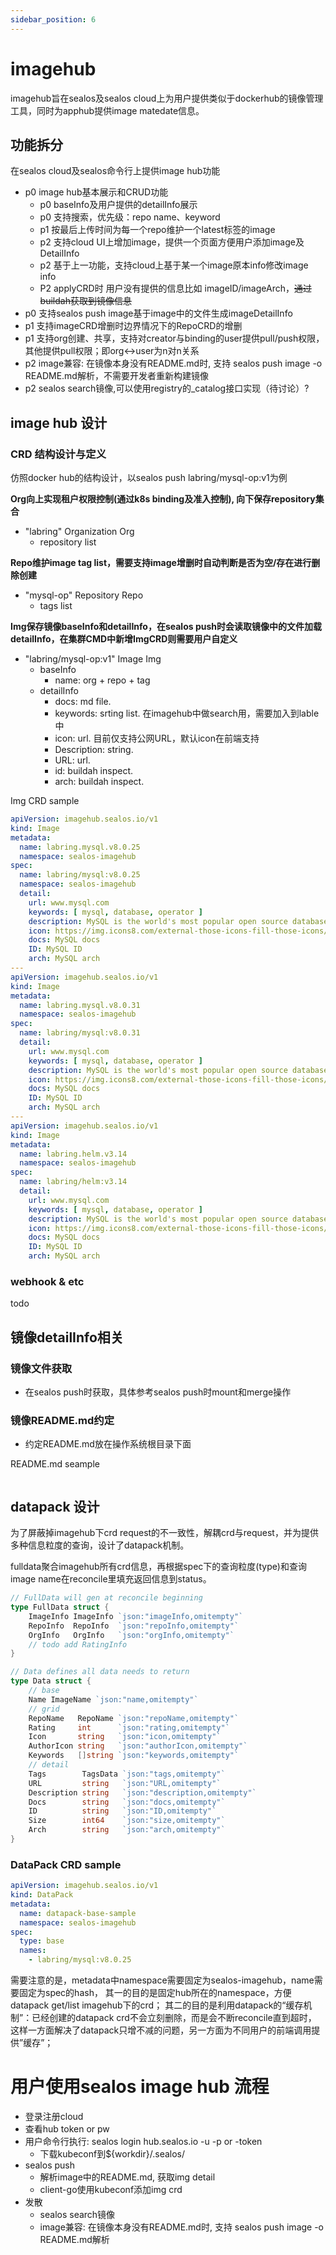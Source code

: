 ```yaml
---
sidebar_position: 6
---
```


# imagehub
imagehub旨在sealos及sealos cloud上为用户提供类似于dockerhub的镜像管理工具，同时为apphub提供image matedate信息。

## 功能拆分
在sealos cloud及sealos命令行上提供image hub功能
* p0 image hub基本展示和CRUD功能
  * p0 baseInfo及用户提供的detailInfo展示
  * p0 支持搜索，优先级：repo name、keyword
  * p1 按最后上传时间为每一个repo维护一个latest标签的image
  * p2 支持cloud UI上增加image，提供一个页面方便用户添加image及DetailInfo
  * p2 基于上一功能，支持cloud上基于某一个image原本info修改image info
  * P2 applyCRD时 用户没有提供的信息比如 imageID/imageArch，~~通过buildah获取到镜像信息~~
* p0 支持sealos push image基于image中的文件生成imageDetailInfo
* p1 支持imageCRD增删时边界情况下的RepoCRD的增删
* p1 支持org创建、共享，支持对creator与binding的user提供pull/push权限，其他提供pull权限；即org<->user为n对n关系
* p2 image兼容: 在镜像本身没有README.md时, 支持 sealos push image -o README.md解析，不需要开发者重新构建镜像
* p2 sealos search镜像,可以使用registry的_catalog接口实现（待讨论）?

## image hub 设计
### CRD 结构设计与定义
仿照docker hub的结构设计，以sealos push labring/mysql-op:v1为例

**Org向上实现租户权限控制(通过k8s binding及准入控制), 向下保存repository集合**
- "labring" Organization Org
  - repository list


**Repo维护image tag list，需要支持image增删时自动判断是否为空/存在进行删除创建**

- "mysql-op" Repository Repo
  - tags list

**Img保存镜像baseInfo和detailInfo，在sealos push时会读取镜像中的文件加载detailInfo，在集群CMD中新增ImgCRD则需要用户自定义**
- "labring/mysql-op:v1" Image Img
  - baseInfo
    - name: org + repo + tag
  - detailInfo
    * docs: md file.
    * keywords: srting list. 在imagehub中做search用，需要加入到lable中
    * icon: url. 目前仅支持公网URL，默认icon在前端支持
    * Description: string.
    * URL: url.
    * id: buildah inspect.
    * arch: buildah inspect.

Img CRD sample
```yaml
apiVersion: imagehub.sealos.io/v1
kind: Image
metadata:
  name: labring.mysql.v8.0.25
  namespace: sealos-imagehub
spec:
  name: labring/mysql:v8.0.25
  namespace: sealos-imagehub
  detail:
    url: www.mysql.com
    keywords: [ mysql, database, operator ]
    description: MySQL is the world's most popular open source database. Whether you are a fast growing web property, technology ISV or large enterprise, MySQL can cost-effectively help you deliver high performance, scalable database applications.
    icon: https://img.icons8.com/external-those-icons-fill-those-icons/96/000000/external-MySQL-programming-and-development-those-icons-fill-those-icons.png
    docs: MySQL docs
    ID: MySQL ID
    arch: MySQL arch
---
apiVersion: imagehub.sealos.io/v1
kind: Image
metadata:
  name: labring.mysql.v8.0.31
  namespace: sealos-imagehub
spec:
  name: labring/mysql:v8.0.31
  detail:
    url: www.mysql.com
    keywords: [ mysql, database, operator ]
    description: MySQL is the world's most popular open source database. Whether you are a fast growing web property, technology ISV or large enterprise, MySQL can cost-effectively help you deliver high performance, scalable database applications.
    icon: https://img.icons8.com/external-those-icons-fill-those-icons/96/000000/external-MySQL-programming-and-development-those-icons-fill-those-icons.png
    docs: MySQL docs
    ID: MySQL ID
    arch: MySQL arch
---
apiVersion: imagehub.sealos.io/v1
kind: Image
metadata:
  name: labring.helm.v3.14
  namespace: sealos-imagehub
spec:
  name: labring/helm:v3.14
  detail:
    url: www.mysql.com
    keywords: [ mysql, database, operator ]
    description: MySQL is the world's most popular open source database. Whether you are a fast growing web property, technology ISV or large enterprise, MySQL can cost-effectively help you deliver high performance, scalable database applications.
    icon: https://img.icons8.com/external-those-icons-fill-those-icons/96/000000/external-MySQL-programming-and-development-those-icons-fill-those-icons.png
    docs: MySQL docs
    ID: MySQL ID
    arch: MySQL arch
```

### webhook & etc
todo

## 镜像detailInfo相关

### 镜像文件获取
- 在sealos push时获取，具体参考sealos push时mount和merge操作

### 镜像README.md约定
- 约定README.md放在操作系统根目录下面

README.md seample
```yaml
```

## datapack 设计
为了屏蔽掉imagehub下crd request的不一致性，解耦crd与request，并为提供多种信息粒度的查询，设计了datapack机制。

fulldata聚合imagehub所有crd信息，再根据spec下的查询粒度(type)和查询image name在reconcile里填充返回信息到status。
```go
// FullData will gen at reconcile beginning
type FullData struct {
	ImageInfo ImageInfo `json:"imageInfo,omitempty"`
	RepoInfo  RepoInfo  `json:"repoInfo,omitempty"`
	OrgInfo   OrgInfo   `json:"orgInfo,omitempty"`
	// todo add RatingInfo
}
```

```go
// Data defines all data needs to return
type Data struct {
	// base
	Name ImageName `json:"name,omitempty"`
	// grid
	RepoName   RepoName `json:"repoName,omitempty"`
	Rating     int      `json:"rating,omitempty"`
	Icon       string   `json:"icon,omitempty"`
	AuthorIcon string   `json:"authorIcon,omitempty"`
	Keywords   []string `json:"keywords,omitempty"`
	// detail
	Tags        TagsData `json:"tags,omitempty"`
	URL         string   `json:"URL,omitempty"`
	Description string   `json:"description,omitempty"`
	Docs        string   `json:"docs,omitempty"`
	ID          string   `json:"ID,omitempty"`
	Size        int64    `json:"size,omitempty"`
	Arch        string   `json:"arch,omitempty"`
}
```

### DataPack CRD sample
```yaml
apiVersion: imagehub.sealos.io/v1
kind: DataPack
metadata:
  name: datapack-base-sample
  namespace: sealos-imagehub
spec:
  type: base
  names:
    - labring/mysql:v8.0.25
```
需要注意的是，metadata中namespace需要固定为sealos-imagehub，name需要固定为spec的hash，
其一的目的是固定hub所在的namespace，方便datapack get/list imagehub下的crd；
其二的目的是利用datapack的“缓存机制”：已经创建的datapack crd不会立刻删除，而是会不断reconcile直到超时，
  这样一方面解决了datapack只增不减的问题，另一方面为不同用户的前端调用提供”缓存”；


# 用户使用sealos image hub 流程
- 登录注册cloud
- 查看hub token or pw
- 用户命令行执行: sealos login hub.sealos.io -u -p or -token
  - 下载kubeconf到${workdir}/.sealos/
- sealos push
  - 解析image中的README.md, 获取img detail
  - client-go使用kubeconf添加img crd
- 发散
  - sealos search镜像
  - image兼容: 在镜像本身没有README.md时, 支持 sealos push image -o README.md解析
